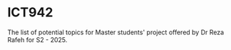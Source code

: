# ICT942
The list of potential topics for Master students' project offered by Dr Reza Rafeh for S2 - 2025.
